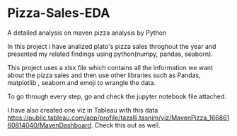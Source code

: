 # Pizza-Sales-EDA
A detailed analysis on maven pizza analysis by Python

In this project i have analized plato's pizza sales throghout the year and presented my related findings using python(numpy, pandas, seaborn).

This project uses a xlsx file which contains all the information we want about the pizza sales and then use other libraries such as Pandas, matplotlib , seaborn and emoji to wrangle the data.

To go through every step, go and check the jupyter notebook file attached.

I have also created one viz in Tableau with this data https://public.tableau.com/app/profile/tazalli.tasnim/viz/MavenPizza_16686160814040/MavenDashboard. Check this out as well.
 
